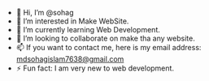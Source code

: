- 👋 Hi, I’m @sohag
- 👀 I’m interested in Make WebSite.
- 🌱 I’m currently learning Web Development.
- 💞️ I’m looking to collaborate on make tha any website.
- 📫 If you want to contact me, here is my email address: mdsohagislam7638@gmail.com 
- ⚡ Fun fact: I am very new to web development.

<!---
sohag007-s/sohag007-s is a ✨ special ✨ repository because its `README.md` (this file) appears on your GitHub profile.
You can click the Preview link to take a look at your changes.
--->
